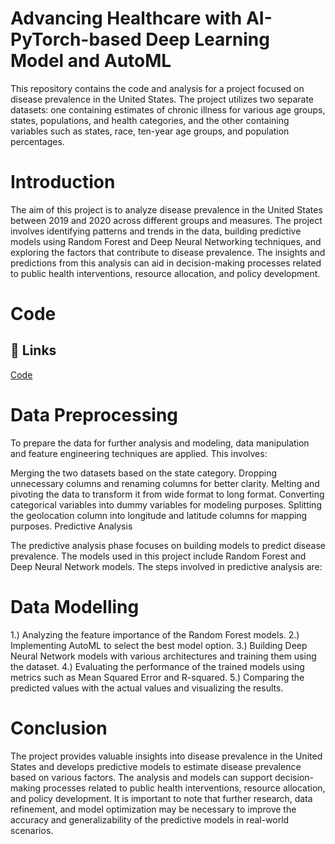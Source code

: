 # Advancing Healthcare with AI-PyTorch-based Deep Learning Model and AutoML
This repository contains the code and analysis for a project focused on disease prevalence in the United States. The project utilizes two separate datasets: one containing estimates of chronic illness for various age groups, states, populations, and health categories, and the other containing variables such as states, race, ten-year age groups, and population percentages.

# Introduction

The aim of this project is to analyze disease prevalence in the United States between 2019 and 2020 across different groups and measures. The project involves identifying patterns and trends in the data, building predictive models using Random Forest and Deep Neural Networking techniques, and exploring the factors that contribute to disease prevalence. The insights and predictions from this analysis can aid in decision-making processes related to public health interventions, resource allocation, and policy development.

# Code
## 🔗 Links
[Code](https://github.com/Abhiashu10/Advancing-Healthcare-PyTorch-DeepLearningModel-AutoML/blob/83da50fcd990fa356dff371ddaa4614fca2cf2ac/Healthcare-Disease_Analysis.ipynb)

# Data Preprocessing 
To prepare the data for further analysis and modeling, data manipulation and feature engineering techniques are applied. This involves:

Merging the two datasets based on the state category.
Dropping unnecessary columns and renaming columns for better clarity.
Melting and pivoting the data to transform it from wide format to long format.
Converting categorical variables into dummy variables for modeling purposes.
Splitting the geolocation column into longitude and latitude columns for mapping purposes.
Predictive Analysis

The predictive analysis phase focuses on building models to predict disease prevalence. The models used in this project include Random Forest and Deep Neural Network models. The steps involved in predictive analysis are:

# Data Modelling
1.) Analyzing the feature importance of the Random Forest models.
2.) Implementing AutoML to select the best model option.
3.) Building Deep Neural Network models with various architectures and training them using the dataset.
4.) Evaluating the performance of the trained models using metrics such as Mean Squared Error and R-squared.
5.) Comparing the predicted values with the actual values and visualizing the results.

# Conclusion

The project provides valuable insights into disease prevalence in the United States and develops predictive models to estimate disease prevalence based on various factors. The analysis and models can support decision-making processes related to public health interventions, resource allocation, and policy development. It is important to note that further research, data refinement, and model optimization may be necessary to improve the accuracy and generalizability of the predictive models in real-world scenarios.
